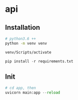 # api

## Installation

```bash
# python3.6 ++
python -m venv venv

venv/Scripts/activate
```

```python
pip install -r requirements.txt
```

## Init
```python
# cd app, then
uvicorn main:app --reload
```
